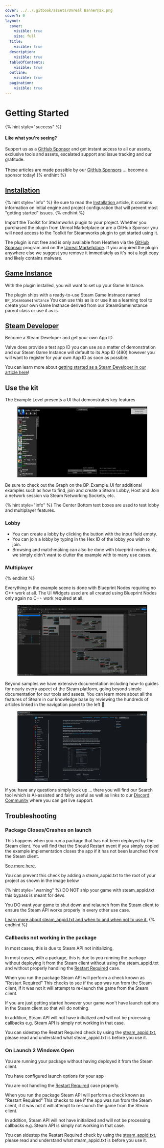 ```yaml
---
cover: ../../.gitbook/assets/Unreal Banner@2x.png
coverY: 0
layout:
  cover:
    visible: true
    size: full
  title:
    visible: true
  description:
    visible: true
  tableOfContents:
    visible: true
  outline:
    visible: true
  pagination:
    visible: true
---
```


# Getting Started

{% hint style="success" %}
#### Like what you're seeing?

Support us as a [GitHub Sponsor](../../become-a-sponsor/) and get instant access to all our assets, exclusive tools and assets, escalated support and issue tracking and our gratitude.\
\
These articles are made possible by our [GitHub Sponsors](../../become-a-sponsor/) ... become a sponsor today!
{% endhint %}

## [Installation](installation.md)

{% hint style="info" %}
Be sure to read the [Installation ](installation.md)article, it contains information on initial engine and project configuration that will prevent most "getting started" issues.
{% endhint %}

Import the Toolkit for Steamworks plugin to your project. Whether you purchased the plugin from Unreal Marketplace or are a GitHub Sponsor you will need access to the Toolkit for Steamworks plugin to get started using it.

The plugin is not free and is only available from Heathen via the [GitHub Sponsor](../../become-a-sponsor/) program and on the [Unreal Marketplace](https://www.unrealengine.com/marketplace/en-US/product/ad658ddf5c434478acb95f9091ea279c). If you acquired the plugin anywhere else we suggest you remove it immediately as it's not a legit copy and likely contains malware.&#x20;

## [Game Instance](game-instance.md)

With the plugin installed, you will want to set up your Game Instance.&#x20;

The plugin ships with a ready-to-use Steam Game Instnace named `BP_SteamGameInstance` You can use this as is or use it as a learning tool to create your own Game Instnace derived from our SteamGameInstance parent class or use it as is.

## [Steam Developer](../../company/steam/quick-start.md#sign-up-to-steamworks)

Become a Steam Developer and get your own App ID.

Valve does provide a test app ID you can use as a matter of demonstration and our Steam Game Instance will default to its App ID (480) however you will want to register for your own App ID as soon as possible.

You can learn more about [getting started as a Steam Developer in our article here](../../company/steam/quick-start.md)!

## Use the kit

The Example Level presents a UI that demonstrates key features

<figure><img src="../../.gitbook/assets/image (412).png" alt=""><figcaption></figcaption></figure>

Be sure to check out the Graph on the BP\_Example\_UI for additional examples such as how to find, join and create a Steam Lobby, Host and Join a network session via Steam Networking Sockets, etc.

{% hint style="info" %}
The Center Bottom text boxes are used to test lobby and multiplayer features.&#x20;

### Lobby

* You can create a lobby by clicking the button with the input field empty.
* You can join a lobby by typing in the Hex ID of the lobby you wish to join.&#x20;
* Browsing and matchmaking can also be done with blueprint nodes only, we simply didn't want to clutter the example with to many use cases.

### Multiplayer


{% endhint %}

Everything in the example scene is done with Blueprint Nodes requiring no C++ work at all. The UI WIdgets used are all created using Blueprint Nodes only again no C++ work required at all.

<figure><img src="../../.gitbook/assets/image (1) (1) (1) (1) (1).png" alt=""><figcaption></figcaption></figure>

Beyond samples we have extensive documentation including how-to guides for nearly every aspect of the Steam platform, going beyond simple documentation for our tools and assets. You can learn more about all the features of Steam in our knowledge base by reviewing the hundreds of articles linked in the navigation panel to the left 👀

<figure><img src="../../.gitbook/assets/image (371).png" alt=""><figcaption></figcaption></figure>

If you have any questions simply look up ... there you will find our Search tool which is AI-assisted and fairly useful as well as links to our [Discord Community](https://discord.gg/6X3xrRc) where you can get live support.

## Troubleshooting

### Package Closes/Crashes on launch

This happens when you run a package that has not been deployed by the Steam client. You will find that the Should Restart event if you simply copied the example implementation closes the app if it has not been launched from the Steam client.

[See more here.](game-instance.md#should-restart)

You can prevent this check by adding a steam\_appid.txt to the root of your project as shown in the image below

{% hint style="warning" %}
DO NOT ship your game with steam\_appid.txt this bypass is meant for devs.

You DO want your game to shut down and relaunch from the Steam client to ensure the Steam API works properly in every other use case.

[Learn more about steam\_appid.txt and when to and when not to use it.](../../company/steam/steamworks/steam\_appid.txt.md)
{% endhint %}

### Callbacks not working in the package

In most cases, this is due to Steam API not initializing,&#x20;

In most cases, with a package, this is due to you running the package without deploying it from the Steam client without using the steam\_appid.txt and without properly handling the [Restart Required](game-instance.md#should-restart) case.

When you run the package Steam API will perform a check known as "Restart Required" This checks to see if the app was run from the Steam client, if it was not it will attempt to re-launch the game from the Steam client.

If you are just getting started however your game won't have launch options in the Steam client so that will do nothing.

In addition, Steam API will not have initialized and will not be processing callbacks e.g. Steam API is simply not working in that case.

You can sidestep the Restart Required check by using the [steam\_appid.txt](../../company/steam/steamworks/steam\_appid.txt.md), please read and understand what steam\_appid.txt is before you use it.

### On Launch 2 Windows Open

You are running your package without having deployed it from the Steam client.

You have configured launch options for your app

You are not handling the [Restart Required](game-instance.md#should-restart) case properly.

When you run the package Steam API will perform a check known as "Restart Required" This checks to see if the app was run from the Steam client, if it was not it will attempt to re-launch the game from the Steam client.

In addition, Steam API will not have initialized and will not be processing callbacks e.g. Steam API is simply not working in that case.

You can sidestep the Restart Required check by using the [steam\_appid.txt](../../company/steam/steamworks/steam\_appid.txt.md), please read and understand what steam\_appid.txt is before you use it.
